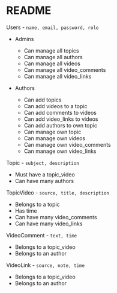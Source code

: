 README
==========

Users - `name, email, password, role`

- Admins
	- Can manage all topics
	- Can manage all authors
	- Can manage all videos
	- Can manage all video_comments
	- Can manage all video_links

- Authors
	- Can add topics
	- Can add videos to a topic
	- Can add comments to videos
	- Can add video_links to videos
	- Can add authors to own topic
	- Can manage own topic
	- Can manage own videos
	- Can manage own video_comments
	- Can manage own video_links

Topic - `subject, description`
- Must have a topic_video
- Can have many authors

TopicVideo - `source, title, description`
- Belongs to a topic
- Has time
- Can have many video_comments
- Can have many video_links

VideoComment - `text, time`
- Belongs to a topic_video
- Belongs to an author

VideoLink - `source, note, time`
- Belongs to a topic_video
- Belongs to an author
